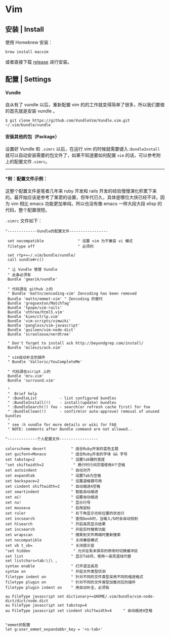 # Vim

## 安装 \| Install

使用 Homebrew 安装：

```
brew install macvim
```

或者直接下载 [release](https://github.com/macvim-dev/macvim/releases) 进行安装。

## 配置 \| Settings

#### Vundle

自从有了 vundle 以后，重新配置 vim 的的工作就变得简单了很多，所以我们要做的首先就是安装 vundle 。

```
$ git clone https://github.com/VundleVim/Vundle.vim.git ~/.vim/bundle/vundle
```

#### 安装其他的包（Package）

设置好 Vundle 和 `.vimrc` 以后，在运行 vim 的时候就需要键入`:BundleInstall` 就可以自动安装需要的包文件了，如果不知道要如何配置 `vim` 的话，可以参考附上的配置文件`.vimrc`。

---

#### \*附：配置文件示例：

这整个配置文件是笔者几年来 ruby 开发和 rails 开发的经验慢慢演化积累下来的。最开始应该是参考了某君的设置，但年代已久，具体是哪位大侠已经不详。因为 vim 相比 emacs 功能更加单纯，所以也没有像 emacs 一样大段大段 elisp 的代码，整个配置很短。

`.vimrc` 文件如下：

```
"-------------Vundle的配置文件-----------------

 set nocompatible               " 设置 vim 为不兼容 vi 模式
 filetype off                   " 必须的

 set rtp+=~/.vim/bundle/vundle/
 call vundle#rc()

 " 让 Vundle 管理 Vundle
 " 此条必须有
 Bundle 'gmarik/vundle'

 " 代码源在 github 上的
 " Bundle 'mattn/zencoding-vim' Zencoding has been removed
 Bundle 'mattn/emmet-vim' " Zencoding 的替代
 Bundle 'gregsexton/MatchTag'
 Bundle 'tpope/vim-rails'
 Bundle 'othree/html5.vim' 
 Bundle 'kien/ctrlp.vim'
 Bundle 'vim-scripts/vimwiki'
 Bundle 'pangloss/vim-javascript'
 Bundle 'guileen/vim-node-dict'
 Bundle 'scrooloose/nerdtree'

 " Don't forget to install ack http://beyondgrep.com/install/
 Bundle 'mileszs/ack.vim' 

 " vim自动补全的插件
 " Bundle 'Valloric/YouCompleteMe'

 " 代码源在script 上的
 Bundle 'mru.vim'
 Bundle 'surround.vim'

 "
 "  Brief help
 " :BundleList          - list configured bundles
 " :BundleInstall(!)    - install(update) bundles
 " :BundleSearch(!) foo - search(or refresh cache first) for foo
 " :BundleClean(!)      - confirm(or auto-approve) removal of unused bundles
 "
 " see :h vundle for more details or wiki for FAQ
 " NOTE: comments after Bundle command are not allowed..

"-------------个人配置文件-----------------

colorscheme desert           " 适合Ruby开发的蓝色主题
set guifont=Monaco           " 适合Ruby开发的字体 && 字号
set tabstop=2                " 设置tab键的宽度
"set shiftwidth=2             " 换行时行间交错使用4个空格
set autoindent               " 自动对齐
set expandtab                " 设置Tab为空格
set backspace=2              " 设置退格键可用
set cindent shiftwidth=2     " 自动缩进4空格
set smartindent              " 智能自动缩进
set ai!                      " 设置自动缩进
set nu!                      " 显示行号
set mouse=a                  " 启用鼠标
set ruler                    " 右下角显示光标位置的状态行
set incsearch                " 查找book时，当输入/b时会自动找到
set hlsearch                 " 开启高亮显示结果
set incsearch                " 开启实时搜索功能
set wrapscan                 " 搜索到文件两端时重新搜索
set nocompatible             " 关闭兼容模式
set vb t_vb=                 " 关闭提示音
"set hidden                   " 允许在有未保存的修改时切换缓冲区
set list                     " 显示Tab符，使用一高亮竖线代替
set listchars=tab:\|\ ,
syntax enable                " 打开语法高亮
syntax on                    " 开启文件类型侦测
filetype indent on           " 针对不同的文件类型采用不同的缩进格式
filetype plugin on           " 针对不同的文件类型加载对应的插件
filetype plugin indent on    " 用自动补全，必须有

au FileType javascript set dictionary+=$HOME/.vim/bundle/vim-node-dict/dict/node.dict
au FileType javascript set tabstop=4 
au FileType javascript set cindent shiftwidth=4     " 自动缩进4空格


"emmet的配置
let g:user_emmet_expandabbr_key = '<s-tab>'
```




